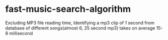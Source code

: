 # fast-music-search-algorithm

Excluding MP3 file reading time, Identifying a mp3 clip of 1 second from database of different songs(almost 6, 25 second mp3) takes on average 15-8 millisecond
